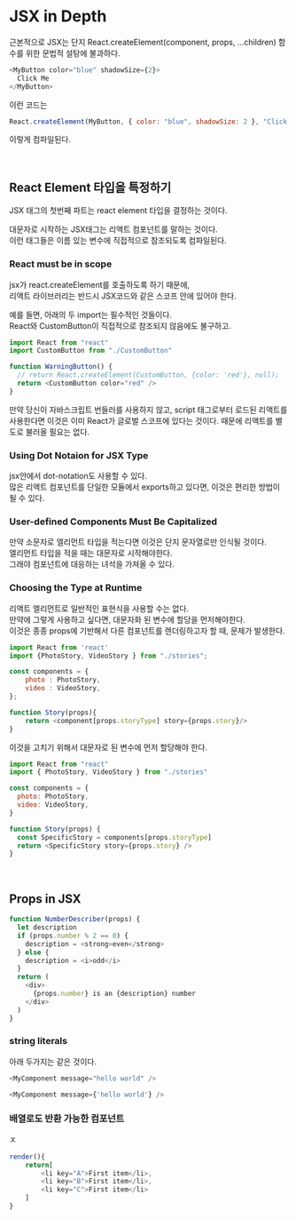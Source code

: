 # JSX in Depth

근본적으로 JSX는 단지 React.createElement(component, props, ...children) 함수를 위한 문법적 설탕에 불과하다.

```javascript
<MyButton color="blue" shadowSize={2}>
  Click Me
</MyButton>
```

이런 코드는

```javascript
React.createElement(MyButton, { color: "blue", shadowSize: 2 }, "Click Me")
```

이렇게 컴파일된다.

<br>

## React Element 타입을 특정하기

JSX 태그의 첫번째 파트는 react element 타입을 결정하는 것이다.

대문자로 시작하는 JSX태그는 리액트 컴포넌트를 말하는 것이다.  
이런 태그들은 이름 있는 변수에 직접적으로 참조되도록 컴파일된다.

### React must be in scope

jsx가 react.createElement를 호출하도록 하기 때문에,  
리액트 라이브러리는 반드시 JSX코드와 같은 스코프 안에 있어야 한다.

예를 들면, 아래의 두 import는 필수적인 것들이다.  
React와 CustomButton이 직접적으로 참조되지 않음에도 불구하고.

```javascript
import React from "react"
import CustomButton from "./CustomButton"

function WarningButton() {
  // return React.createElement(CustomButton, {color: 'red'}, null);
  return <CustomButton color="red" />
}
```

만약 당신이 자바스크립트 번들러를 사용하지 않고, script 태그로부터 로드된 리액트를 사용한다면
이것은 이미 React가 글로벌 스코프에 있다는 것이다.
때문에 리액트를 별도로 불러올 필요는 없다.

### Using Dot Notaion for JSX Type

jsx안에서 dot-notation도 사용할 수 있다.  
많은 리액트 컴포넌트를 단일한 모듈에서 exports하고 있다면, 이것은 편리한 방법이 될 수 있다.

### User-defined Components Must Be Capitalized

만약 소문자로 엘리먼트 타입을 적는다면 이것은 단지 문자열로만 인식될 것이다.  
엘리먼트 타입을 적을 때는 대문자로 시작해야한다.  
그래야 컴포넌트에 대응하는 녀석을 가져올 수 있다.

### Choosing the Type at Runtime

리액트 엘리먼트로 일반적인 표현식을 사용할 수는 없다.  
만약에 그렇게 사용하고 싶다면, 대문자화 된 변수에 할당을 먼저해야한다.  
이것은 종종 props에 기반해서 다른 컴포넌트를 렌더링하고자 할 때, 문제가 발생한다.

```javascript
import React from 'react'
import {PhotoStory, VideoStory } from "./stories";

const components = {
    photo : PhotoStory,
    video : VideoStory,
};

function Story(props){
    return <component[props.storyType] story={props.story}/>
}
```

이것을 고치기 위해서 대문자로 된 변수에 먼저 할당해야 한다.

```javascript
import React from "react"
import { PhotoStory, VideoStory } from "./stories"

const components = {
  photo: PhotoStory,
  video: VideoStory,
}

function Story(props) {
  const SpecificStory = components[props.storyType]
  return <SpecificStory story={props.story} />
}
```

<br>

## Props in JSX

```javascript
function NumberDescriber(props) {
  let description
  if (props.number % 2 == 0) {
    description = <strong>even</strong>
  } else {
    description = <i>odd</i>
  }
  return (
    <div>
      {props.number} is an {description} number
    </div>
  )
}
```

### string literals

아래 두가지는 같은 것이다.

```javascript
<MyComponent message="hello world" />

<MyComponent message={'hello world'} />
```

### 배열로도 반환 가능한 컴포넌트

ㅈ

```javascript
render(){
    return[
        <li key="A">First item</li>,
        <li key="B">First item</li>,
        <li key="C">First item</li>
    ]
}
```
